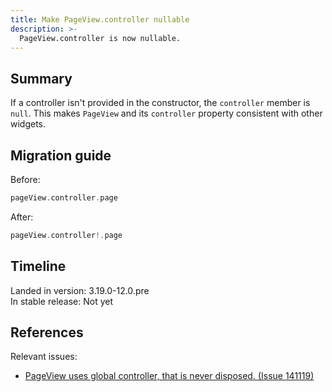 ```yaml
---
title: Make PageView.controller nullable
description: >-
  PageView.controller is now nullable.
---
```


## Summary

If a controller isn't provided in the constructor,
the `controller` member is `null`. This makes
`PageView` and its `controller` property consistent with other widgets.

## Migration guide

Before:

```dart
pageView.controller.page
```

After:

```dart
pageView.controller!.page
```

## Timeline

Landed in version: 3.19.0-12.0.pre<br>
In stable release: Not yet

## References

Relevant issues:

* [PageView uses global controller, that is never disposed. (Issue 141119)][]

[PageView uses global controller, that is never disposed. (Issue 141119)]: {{site.repo.flutter}}/issues/141119
